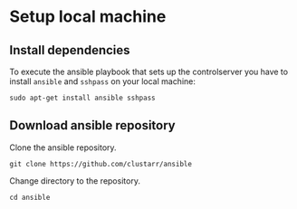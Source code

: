 # Setup local machine

## Install dependencies
To execute the ansible playbook that sets up the controlserver you have to install `ansible` and `sshpass` on your local 
machine:

    sudo apt-get install ansible sshpass

## Download ansible repository
Clone the ansible repository.

    git clone https://github.com/clustarr/ansible

Change directory to the repository.

    cd ansible
